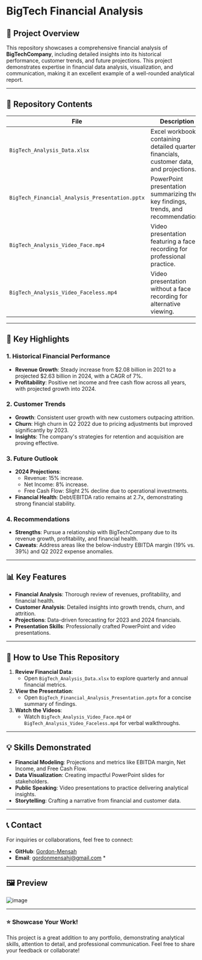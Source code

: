 # BigTech Financial Analysis

## 🚀 Project Overview
This repository showcases a comprehensive financial analysis of **BigTechCompany**, including detailed insights into its historical performance, customer trends, and future projections. This project demonstrates expertise in financial data analysis, visualization, and communication, making it an excellent example of a well-rounded analytical report.

---

## 📂 Repository Contents

| **File**                                     | **Description**                                                                 |
|---------------------------------------------|---------------------------------------------------------------------------------|
| `BigTech_Analysis_Data.xlsx`                | Excel workbook containing detailed quarterly financials, customer data, and projections.|
| `BigTech_Financial_Analysis_Presentation.pptx` | PowerPoint presentation summarizing the key findings, trends, and recommendations.|
| `BigTech_Analysis_Video_Face.mp4`           | Video presentation featuring a face recording for professional practice.         |
| `BigTech_Analysis_Video_Faceless.mp4`       | Video presentation without a face recording for alternative viewing.             |

---

## 🔑 Key Highlights

### 1. **Historical Financial Performance**
- **Revenue Growth**: Steady increase from $2.08 billion in 2021 to a projected $2.63 billion in 2024, with a CAGR of 7%.
- **Profitability**: Positive net income and free cash flow across all years, with projected growth into 2024.

### 2. **Customer Trends**
- **Growth**: Consistent user growth with new customers outpacing attrition.
- **Churn**: High churn in Q2 2022 due to pricing adjustments but improved significantly by 2023.
- **Insights**: The company's strategies for retention and acquisition are proving effective.

### 3. **Future Outlook**
- **2024 Projections**:
  - Revenue: 15% increase.
  - Net Income: 8% increase.
  - Free Cash Flow: Slight 2% decline due to operational investments.
- **Financial Health**: Debt/EBITDA ratio remains at 2.7x, demonstrating strong financial stability.

### 4. **Recommendations**
- **Strengths**: Pursue a relationship with BigTechCompany due to its revenue growth, profitability, and financial health.
- **Caveats**: Address areas like the below-industry EBITDA margin (19% vs. 39%) and Q2 2022 expense anomalies.

---

## 📊 Key Features
- **Financial Analysis**: Thorough review of revenues, profitability, and financial health.
- **Customer Analysis**: Detailed insights into growth trends, churn, and attrition.
- **Projections**: Data-driven forecasting for 2023 and 2024 financials.
- **Presentation Skills**: Professionally crafted PowerPoint and video presentations.

---

## 🎥 How to Use This Repository
1. **Review Financial Data**:
   - Open `BigTech_Analysis_Data.xlsx` to explore quarterly and annual financial metrics.
2. **View the Presentation**:
   - Open `BigTech_Financial_Analysis_Presentation.pptx` for a concise summary of findings.
3. **Watch the Videos**:
   - Watch `BigTech_Analysis_Video_Face.mp4` or `BigTech_Analysis_Video_Faceless.mp4` for verbal walkthroughs.

---

## 💡 Skills Demonstrated
- **Financial Modeling**: Projections and metrics like EBITDA margin, Net Income, and Free Cash Flow.
- **Data Visualization**: Creating impactful PowerPoint slides for stakeholders.
- **Public Speaking**: Video presentations to practice delivering analytical insights.
- **Storytelling**: Crafting a narrative from financial and customer data.

---

## 📞 Contact
For inquiries or collaborations, feel free to connect:
- **GitHub**: [Gordon-Mensah](https://github.com/Gordon-Mensah)
- **Email**: gordonmensahj@gmail.com *

---

## 🖼️ Preview
![image](https://github.com/user-attachments/assets/d04f5edb-f9f8-4f0f-a208-0ed3ee1e0b68)

---

### ⭐ Showcase Your Work!
This project is a great addition to any portfolio, demonstrating analytical skills, attention to detail, and professional communication. Feel free to share your feedback or collaborate!
